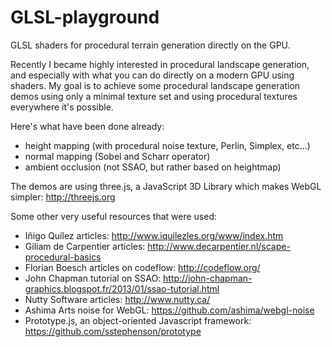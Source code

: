 # GLSL-playground
GLSL shaders for procedural terrain generation directly on the GPU.

Recently I became highly interested in procedural landscape generation, and especially with what
you can do directly on a modern GPU using shaders. My goal is to achieve some procedural landscape
generation demos using only a minimal texture set and using procedural textures everywhere it's
possible.

Here's what have been done already:
 - height mapping (with procedural noise texture, Perlin, Simplex, etc...)
 - normal mapping (Sobel and Scharr operator)
 - ambient occlusion (not SSAO, but rather based on heightmap)

The demos are using three.js, a JavaScript 3D Library which makes WebGL simpler:
http://threejs.org

Some other very useful resources that were used:
 - Iñigo Quílez articles: http://www.iquilezles.org/www/index.htm
 - Giliam de Carpentier articles: http://www.decarpentier.nl/scape-procedural-basics
 - Florian Boesch articles on codeflow: http://codeflow.org/
 - John Chapman tutorial on SSAO: http://john-chapman-graphics.blogspot.fr/2013/01/ssao-tutorial.html
 - Nutty Software articles: http://www.nutty.ca/
 - Ashima Arts noise for WebGL: https://github.com/ashima/webgl-noise
 - Prototype.js, an object-oriented Javascript framework: https://github.com/sstephenson/prototype
